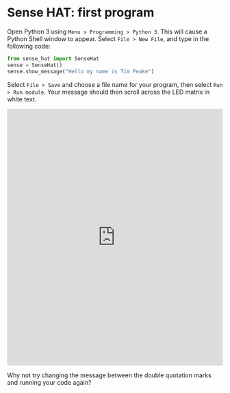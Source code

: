 # Sense HAT: first program

Open Python 3 using `Menu > Programming > Python 3`. This will cause a Python Shell window to appear. Select `File > New File`, and type in the following code:

```python
from sense_hat import SenseHat
sense = SenseHat()
sense.show_message("Hello my name is Tim Peake")
```

Select `File > Save` and choose a file name for your program, then select `Run > Run module`. Your message should then scroll across the LED matrix in white text.


<iframe src="https://trinket.io/embed/python/9a14c1319e" width="100%" height="600" frameborder="0" marginwidth="0" marginheight="0" allowfullscreen></iframe>


Why not try changing the message between the double quotation marks and running your code again?
